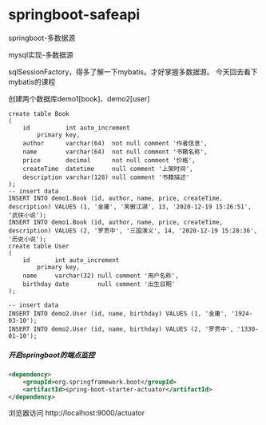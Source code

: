 # springboot-safeapi
springboot-多数据源

mysql实现-多数据源

sqlSessionFactory，得多了解一下mybatis。才好掌握多数据源。
今天回去看下mybatis的课程

创建两个数据库demo1[book]、demo2[user]

```mysql
create table Book
(
    id          int auto_increment
        primary key,
    author      varchar(64)  not null comment '作者信息',
    name        varchar(64)  not null comment '书籍名称',
    price       decimal      not null comment '价格',
    createTime  datetime     null comment '上架时间',
    description varchar(128) null comment '书籍描述'
);
-- insert data
INSERT INTO demo1.Book (id, author, name, price, createTime, description) VALUES (1, '金庸', '笑傲江湖', 13, '2020-12-19 15:26:51', '武侠小说');
INSERT INTO demo1.Book (id, author, name, price, createTime, description) VALUES (2, '罗贯中', '三国演义', 14, '2020-12-19 15:28:36', '历史小说');
create table User
(
    id       int auto_increment
        primary key,
    name     varchar(32) null comment '用户名称',
    birthday date        null comment '出生日期'
);

-- insert data
INSERT INTO demo2.User (id, name, birthday) VALUES (1, '金庸', '1924-03-10');
INSERT INTO demo2.User (id, name, birthday) VALUES (2, '罗贯中', '1330-01-10');
```

##### 开启springboot的端点监控
```xml
<dependency>
    <groupId>org.springframework.boot</groupId>
    <artifactId>spring-boot-starter-actuator</artifactId>
</dependency>
```
浏览器访问 http://localhost:9000/actuator  
